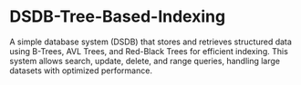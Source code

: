 # DSDB-Tree-Based-Indexing
A simple database system (DSDB) that stores and retrieves structured data using B-Trees, AVL Trees, and Red-Black Trees for efficient indexing. This system allows search, update, delete, and range queries, handling large datasets with optimized performance.
